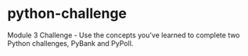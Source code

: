 # python-challenge
Module 3 Challenge - Use the concepts you've learned to complete two Python challenges, PyBank and PyPoll.
